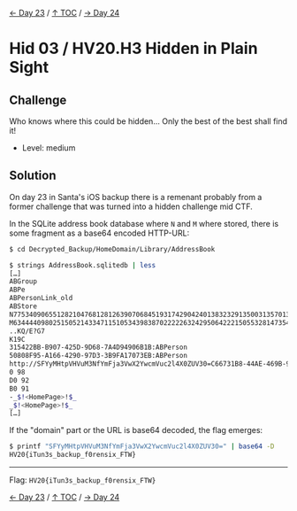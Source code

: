 [← Day 23](../day23/) / [↑ TOC](../README.md) / [→ Day 24](../day24/)


# Hid 03 / HV20.H3 Hidden in Plain Sight


## Challenge

<!-- ...10....:...20....:...30....:...40....:...50....:...60....:...70....:. -->
Who knows where this could be hidden... Only the best of the best shall find it!

* Level: medium



## Solution

On day 23 in Santa's iOS backup there is a remenant probably from a former
challenge that was turned into a hidden challenge mid CTF.

In the SQLite address book database where `N` and `M` where stored, there is
some fragment as a base64 encoded HTTP-URL:

```sh
$ cd Decrypted_Backup/HomeDomain/Library/AddressBook

$ strings AddressBook.sqlitedb | less
[…]
ABGroup
ABPe
ABPersonLink_old
ABStore
N77534090655128210476812812639070684519317429042401383232913500313570136429769h
M6344440980251505214334711510534398387022222632429506422215055328147354699502
..KQ/E?G7
K19C
315422BB-B907-425D-9D68-7A4D94906B1B:ABPerson
50808F95-A166-4290-97D3-3B9FA17073EB:ABPerson
http://SFYyMHtpVHVuM3NfYmFja3VwX2YwcmVuc2l4X0ZUV30=C66731B8-44AE-469B-9086-18A3A1F796B0
0 98
D0 92
B0 91
-_$!<HomePage>!$_
_$!<HomePage>!$_
[…]
```

If the "domain" part or the URL is base64 decoded, the flag emerges:

```sh
$ printf "SFYyMHtpVHVuM3NfYmFja3VwX2YwcmVuc2l4X0ZUV30=" | base64 -D
HV20{iTun3s_backup_f0rensix_FTW}
```

--------------------------------------------------------------------------------

Flag: `HV20{iTun3s_backup_f0rensix_FTW}`

[← Day 23](../day23/) / [↑ TOC](../README.md) / [→ Day 24](../day24/)
